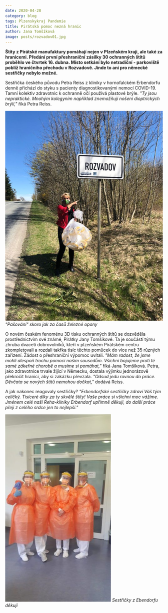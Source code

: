 ```yaml
---
date: 2020-04-28
category: blog
tags: Plzenskykraj Pandemie
title: Pirátská pomoc nezná hranic
author: Jana Tomšíková
image: posts/rozvadov01.jpg
---
```

**Štíty z Pirátské manufaktury pomáhají nejen v Plzeňském kraji, ale také za hranicemi. Předání první přeshraniční zásilky 30 ochranných štítů proběhlo ve čtvrtek 16. dubna. Místo setkání bylo netradiční - parkoviště poblíž hraničního přechodu v Rozvadově. Jinde to ani pro německé sestřičky nebylo možné.**

Sestřička českého původu Petra Reiss z kliniky v hornofalckém Erbendorfu denně přichází do styku s pacienty diagnostikovanými nemocí COVID-19. Tamní kolektiv zdravotnic k ochranně očí používá plastové brýle. _"Ty jsou nepraktické. Mnohým kolegyním například znemožňují nošení dioptrických brýlí,"_ říká Petra Reiss.

![](/assets/img/posts/rozvadov02.jpg)
*"Pašování" skoro jak za časů železné opony*

O novém českém fenoménu 3D tisku ochranných štítů se dozvěděla prostřednictvím své známé, Pirátky Jany Tomšíkové. Ta je součástí týmu zhruba dvaceti dobrovolníků, kteří v plzeňském Pirátském centru zkompletovali a rozdali takřka tisíc těchto pomůcek do více než 35 různých zařízení. Žádost o přeshraniční výpomoc uvítali. _"Mám radost, že jsme mohli alespoň trochu pomoci našim sousedům. Všichni bojujeme proti té samé zákeřné chorobě a musíme si pomáhat,"_ říká Jana Tomšíková. Petra, jako zdravotnice trvale žijící v Německu, dostala výjimku jednorázově překročit hranici, aby si zakázku převzala. _"Odsud jedu rovnou do práce. Děvčata se nových štítů nemohou dočkat,"_ dodává Reiss.

A jak nakonec reagovaly sestřičky? *"Erbendorfské sestřičky zdraví Váš tým celičký. Tisíceré díky za ty skvělé štíty! Vaše práce si všichni moc vážíme. Jménem celé naší Reha-kliniky Erbendorf upřímně děkuji, do další práce přeji z celého srdce jen to nejlepší."*

![](/assets/img/posts/rozvadov03.jpg)
*Sestřičky z Ebendorfu děkují*
